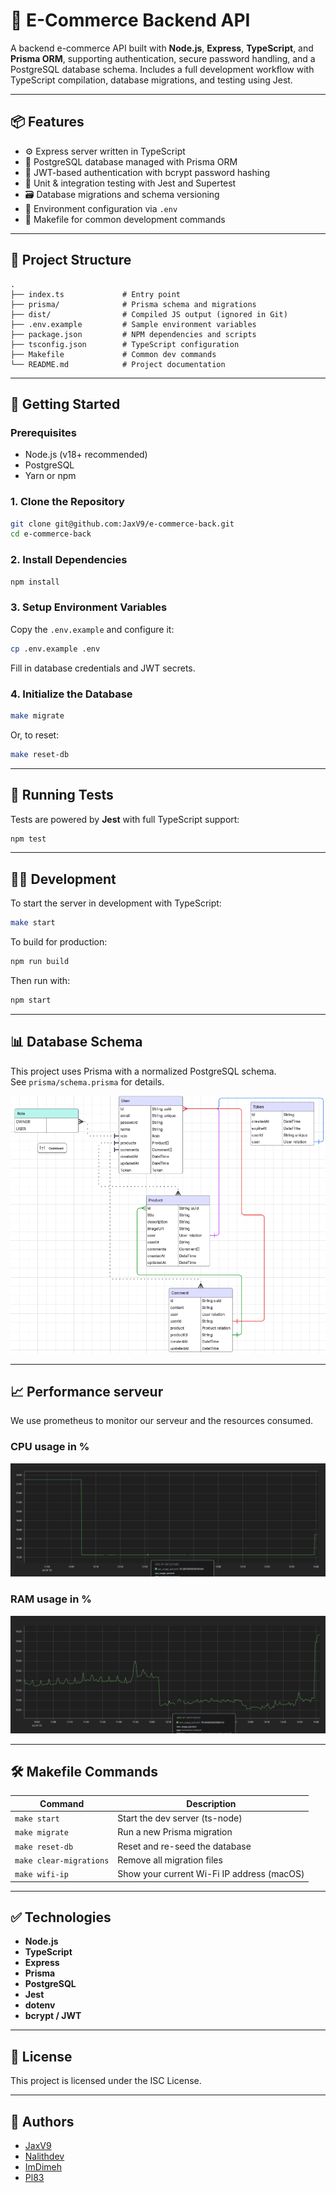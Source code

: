 # 🛒 E-Commerce Backend API

A backend e-commerce API built with **Node.js**, **Express**, **TypeScript**, and **Prisma ORM**, supporting authentication, secure password handling, and a PostgreSQL database schema. Includes a full development workflow with TypeScript compilation, database migrations, and testing using Jest.

---

## 📦 Features

- ⚙️ Express server written in TypeScript
- 🧱 PostgreSQL database managed with Prisma ORM
- 🔐 JWT-based authentication with bcrypt password hashing
- 🧪 Unit & integration testing with Jest and Supertest
- 🗃 Database migrations and schema versioning
- 🌱 Environment configuration via `.env`
- 🔄 Makefile for common development commands

---

## 📁 Project Structure

```
.
├── index.ts             # Entry point
├── prisma/              # Prisma schema and migrations
├── dist/                # Compiled JS output (ignored in Git)
├── .env.example         # Sample environment variables
├── package.json         # NPM dependencies and scripts
├── tsconfig.json        # TypeScript configuration
├── Makefile             # Common dev commands
└── README.md            # Project documentation
```

---

## 🚀 Getting Started

### Prerequisites

- Node.js (v18+ recommended)
- PostgreSQL
- Yarn or npm

### 1. Clone the Repository

```bash
git clone git@github.com:JaxV9/e-commerce-back.git
cd e-commerce-back
```

### 2. Install Dependencies

```bash
npm install
```

### 3. Setup Environment Variables

Copy the `.env.example` and configure it:

```bash
cp .env.example .env
```

Fill in database credentials and JWT secrets.

### 4. Initialize the Database

```bash
make migrate
```

Or, to reset:

```bash
make reset-db
```

---

## 🧪 Running Tests

Tests are powered by **Jest** with full TypeScript support:

```bash
npm test
```

---

## 👨‍💻 Development

To start the server in development with TypeScript:

```bash
make start
```

To build for production:

```bash
npm run build
```

Then run with:

```bash
npm start
```

---

## 📊 Database Schema

This project uses Prisma with a normalized PostgreSQL schema.  
See `prisma/schema.prisma` for details.

<img src="img/lucidchart.png"></img>

---

## 📈 Performance serveur 

We use prometheus to monitor our serveur and the resources consumed. 

### CPU usage in % 
<img src="img/cpu_usage.png"></img>


### RAM usage in %
<img src="img/ram_usage.png"></img>


---

## 🛠 Makefile Commands

| Command                 | Description                          |
|------------------------|--------------------------------------|
| `make start`           | Start the dev server (ts-node)       |
| `make migrate`         | Run a new Prisma migration           |
| `make reset-db`        | Reset and re-seed the database       |
| `make clear-migrations`| Remove all migration files           |
| `make wifi-ip`         | Show your current Wi-Fi IP address (macOS) |

---

## ✅ Technologies

- **Node.js**
- **TypeScript**
- **Express**
- **Prisma**
- **PostgreSQL**
- **Jest**
- **dotenv**
- **bcrypt / JWT**

---

## 📄 License

This project is licensed under the ISC License.

---

## 👤 Authors

- <a href="https://github.com/JaxV9">JaxV9</a>
- <a href="https://github.com/Nalithdev">Nalithdev</a>
- <a href="https://github.com/ImDimeh">ImDimeh</a>
- <a href="https://github.com/Pl83">Pl83</a>
